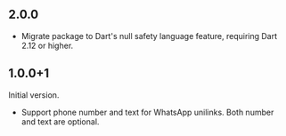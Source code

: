 ## 2.0.0

* Migrate package to Dart's null safety language feature, requiring Dart 2.12 or higher.

## 1.0.0+1

Initial version.

* Support phone number and text for WhatsApp unilinks. Both number and text are optional.
